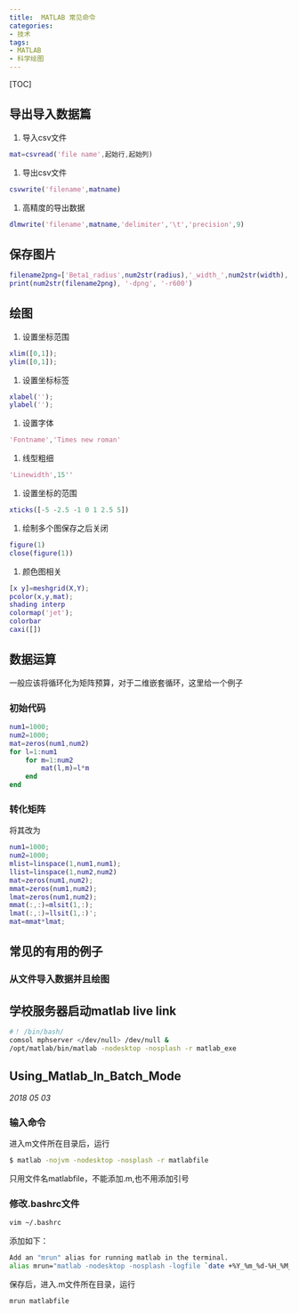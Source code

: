 ```yaml
---
title:  MATLAB 常见命令
categories:
- 技术
tags:
- MATLAB
- 科学绘图
---
```

<script type="text/javascript" src="http://cdn.mathjax.org/mathjax/latest/MathJax.js?config=TeX-AMS-MML_HTMLorMML"></script>
[TOC]

## 导出导入数据篇

1. 导入csv文件

```matlab
mat=csvread('file name',起始行,起始列)
```

1. 导出csv文件

```matlab
csvwrite('filename',matname)
```

1. 高精度的导出数据

```matlab
dlmwrite('filename',matname,'delimiter','\t','precision',9)
```

## 保存图片

```matlab
filename2png=['Beta1_radius',num2str(radius),'_width_',num2str(width),'_RR_1E6.png'];
print(num2str(filename2png), '-dpng', '-r600')
```

## 绘图

1. 设置坐标范围

```matlab
xlim([0,1]);
ylim([0,1]);
```

1. 设置坐标标签

```matlab
xlabel('');
ylabel('');
```

1. 设置字体

```matlab
'Fontname','Times new roman'
```

1. 线型粗细

```matlab
'Linewidth',15''
```

1. 设置坐标的范围

```matlab
xticks([-5 -2.5 -1 0 1 2.5 5])
```

1. 绘制多个图保存之后关闭

```matlab
figure(1)
close(figure(1))
```

1. 颜色图相关

```matlab
[x y]=meshgrid(X,Y);
pcolor(x,y,mat);
shading interp
colormap('jet');
colorbar
caxi([])
```



## 数据运算

一般应该将循环化为矩阵预算，对于二维嵌套循环，这里给一个例子

### 初始代码

```matlab
num1=1000;
num2=1000;
mat=zeros(num1,num2)
for l=1:num1
	for m=1:num2
		mat(l,m)=l*m
	end
end
```

### 转化矩阵

将其改为

```matlab
num1=1000;
num2=1000;
mlist=linspace(1,num1,num1);
llist=linspace(1,num2,num2)
mat=zeros(num1,num2);
mmat=zeros(num1,num2);
lmat=zeros(num1,num2);
mmat(:,:)=mlsit(1,:);
lmat(:,:)=llsit(1,:)';
mat=mmat*lmat;
```


## 常见的有用的例子
### 从文件导入数据并且绘图


## 学校服务器启动matlab live link

```bash
#！ /bin/bash/
comsol mphserver </dev/null> /dev/null &
/opt/matlab/bin/matlab -nodesktop -nosplash -r matlab_exe
```

## Using_Matlab_In_Batch_Mode

*2018 05 03*

###  输入命令

进入m文件所在目录后，运行

```bash
$ matlab -nojvm -nodesktop -nosplash -r matlabfile
```

只用文件名matlabfile，不能添加.m,也不用添加引号

### 修改.bashrc文件

```bash
vim ~/.bashrc
```

添加如下：

```bash
Add an "mrun" alias for running matlab in the terminal.
alias mrun="matlab -nodesktop -nosplash -logfile `date +%Y_%m_%d-%H_%M_%S`.log -r"
```
保存后，进入.m文件所在目录，运行

```bash
mrun matlabfile
```